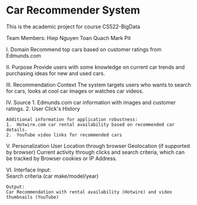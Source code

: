 # Car Recommender System
This is the academic project for course CS522-BigData

Team Members:
Hiep Nguyen
Toan Quach
Mark Pit

I. Domain
	Recommend top cars based on customer ratings from Edmunds.com 

II. Purpose
	Provide users with some knowledge on current car trends and purchasing ideas for
	new and used cars.

III. Recommendation Context
	The system targets users who wants to search for cars, looks at cool car images or watches 
	car videos.  

IV. Source
	1.  Edmunds.com car information with images and customer ratings.
	2.  User Click's History

	Additional information for application robustness:
	1.  Hotwire.com car rental availability based on recommended car details.
	2.  YouTube video links for recommended cars

V. Personalization
	User Location through browser Geolocation (if supported by browser)
	Current activity through clicks and search criteria, which can be tracked by Browser cookies 
	or IP Address.

VI. Interface
Input:  
Search criteria (car make/model/year)

	Output:
	Car Recommendation with rental availability (Hotwire) and video thumbnails (YouTube)

